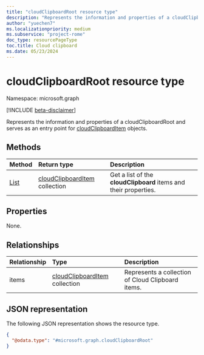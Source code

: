 ```yaml
---
title: "cloudClipboardRoot resource type"
description: "Represents the information and properties of a cloudClipboardRoot"
author: "yuechen7"
ms.localizationpriority: medium
ms.subservice: "project-rome"
doc_type: resourcePageType
toc.title: Cloud clipboard
ms.date: 05/23/2024
---
```


# cloudClipboardRoot resource type

Namespace: microsoft.graph

[!INCLUDE [beta-disclaimer](../../includes/beta-disclaimer.md)]

Represents the information and properties of a cloudClipboardRoot and serves as an entry point for [cloudClipboardItem](../resources/cloudclipboarditem.md) objects.

## Methods
|Method|Return type|Description|
|:---|:---|:---|
|[List](../api/cloudclipboardroot-list-items.md)|[cloudClipboardItem](../resources/cloudclipboarditem.md) collection|Get a list of the **cloudClipboard** items and their properties.|

## Properties

None.

## Relationships
|Relationship|Type|Description|
|:---|:---|:---|
|items|[cloudClipboardItem](../resources/cloudclipboarditem.md) collection|Represents a collection of Cloud Clipboard items.|

## JSON representation
The following JSON representation shows the resource type.
<!-- {
  "blockType": "resource",
  "keyProperty": "id",
  "@odata.type": "microsoft.graph.cloudClipboardRoot",
  "openType": false
}
-->
``` json
{
  "@odata.type": "#microsoft.graph.cloudClipboardRoot"
}
```

